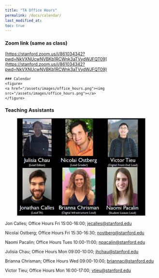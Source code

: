 ```yaml
---
title: "TA Office Hours"
permalink: /docs/calendar/
last_modified_at:
toc: true
---
```

### Zoom link (same as class)
[https://stanford.zoom.us/j/861034342?pwd=NkVXNUcwNVBKb1RCWnk3aTVydWJFQT09](https://stanford.zoom.us/j/861034342?pwd=NkVXNUcwNVBKb1RCWnk3aTVydWJFQT09)

```
### Calendar
<figure>
<a href="/assets/images/office_hours.png"><img src="/assets/images/office_hours.png"></a>
</figure>
```

### Teaching Assistants
<figure>
<a href="/assets/images/ta_splash.png"><img src="/assets/images/ta_splash.png"></a>
</figure>

Jon Calles; Office Hours Fri 15:00-16:00; [jecalles@stanford.edu](mailto:jecalles@stanford.edu)

Nicolai Ostberg; Office Hours  Fri 15:30-16:30; [nostberg@stanford.edu](mailto:nostberg@stanford.edu)

Naomi Pacalin; Office Hours Tues 10:00-11:00; [npacalin@stanford.edu](mailto:npacalin@stanford.edu)

Julisia Chau; Office Hours Mon 09:00-10:00; [jhchau@stanford.edu](mailto:jhchau@stanford.edu)

Brianna Chrisman; Office Hours Wed 09:00-10:00; [briannac@stanford.edu](mailto:briannac@stanford.edu)

Victor Tieu; Office Hours Mon 16:00-17:00; [vtieu@stanford.edu](mailto:vtieu@stanford.edu)
